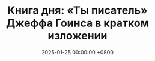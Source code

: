 ---
title: "Книга дня: «Ты писатель» Джеффа Гоинса в кратком изложении"
description: >-
  Книга Джеффа Гоинса «Ты писатель» (в оригинале «You Are a Writer») — это вдохновляющее руководство для тех, кто хочет начать или развить писательскую карьеру. Гоинс, сам прошедший путь от любителя до профессионального автора, делится практическими советами о том, как принять свою идентичность писателя, создать платформу и донести свои идеи до аудитории. Станьте писателем с книгой Джеффа Гоинса! Узнайте, как развить навыки и построить карьеру. Читайте обзор!
date: 2025-01-25 00:00:00 +0800
categories: [Мышление, Конспекты-книг]
tags:
  [
    ты-писатель,
    джефф-гоинс,
    писательство,
    саморазвитие,
    креативность,
    писательская-карьера,
    мотивация,
    преодоление-барьеров,
    рассказ-историй,
    литературное-творчество,
    успех,
    самодисциплина
  ]
image: 
alt: Обзор книги Ты писатель Джеффа Гоинса
fallback:
  - 
  -
---